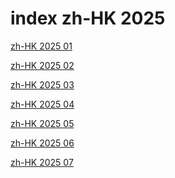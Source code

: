 # index zh-HK 2025

<a href="./01">zh-HK 2025 01</a>

<a href="./02">zh-HK 2025 02</a>

<a href="./03">zh-HK 2025 03</a>

<a href="./04">zh-HK 2025 04</a>

<a href="./05">zh-HK 2025 05</a>

<a href="./06">zh-HK 2025 06</a>

<a href="./07">zh-HK 2025 07</a>
